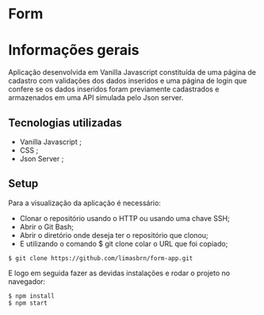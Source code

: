 # Form

# Informações gerais

Aplicação desenvolvida em Vanilla Javascript constituída de uma página de cadastro com validações dos dados inseridos e uma página de login que confere se os dados inseridos foram previamente cadastrados e armazenados em uma API simulada pelo Json server.

## Tecnologias utilizadas

* Vanilla Javascript ;
* CSS ;
* Json Server ;

## Setup

Para a visualização da aplicação é necessário:

* Clonar o repositório usando o HTTP ou usando uma chave SSH;
* Abrir o Git Bash;
* Abrir o diretório onde deseja ter o repositório que clonou;
* E utilizando o comando $ git clone colar o URL que foi copiado;

```
$ git clone https://github.com/limasbrn/form-app.git
```
E logo em seguida fazer as devidas instalações e rodar o projeto no navegador:
```
$ npm install
$ npm start
```
